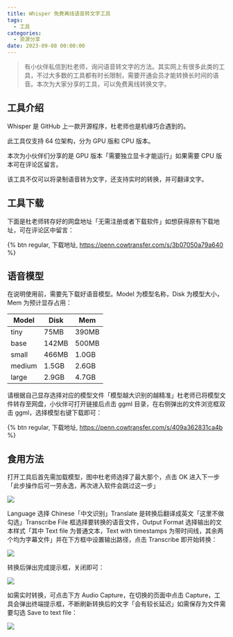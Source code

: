 ```yaml
---
title: Whisper 免费离线语音转文字工具
tags:
  - 工具
categories:
  - 资源分享
date: 2023-09-08 00:00:00
---
```


> 有小伙伴私信到杜老师，询问语音转文字的方法。其实网上有很多此类的工具，不过大多数的工具都有时长限制，需要开通会员才能转换长时间的语音。本次为大家分享的工具，可以免费离线转换文字。

<!-- more -->

## 工具介绍

Whisper 是 GitHub 上一款开源程序，杜老师也是机缘巧合遇到的。

此工具仅支持 64 位架构，分为 GPU 版和 CPU 版本。

本次为小伙伴们分享的是 GPU 版本「需要独立显卡才能运行」如果需要 CPU 版本可在评论区留言。

该工具不仅可以将录制语音转为文字，还支持实时的转换，并可翻译文字。

## 工具下载

下面是杜老师转存好的网盘地址「无需注册或者下载软件」如想获得原有下载地址，可在评论区中留言：

{% btn regular, 下载地址, https://penn.cowtransfer.com/s/3b07050a79a640 %}

## 语音模型

在说明使用前，需要先下载好语音模型。Model 为模型名称，Disk 为模型大小，Mem 为预计显存占用：

| Model | Disk | Mem |
| - | - | - |
| tiny | 75MB | 390MB |
| base | 142MB | 500MB |
| small | 466MB | 1.0GB |
| medium | 1.5GB | 2.6GB |
| large | 2.9GB | 4.7GB |

请根据自己显存选择对应的模型文件「模型越大识别的越精准」杜老师已将模型文件转存至网盘，小伙伴可打开链接后点击 ggml 目录，在右侧弹出的文件浏览框双击 ggml，选择模型右键下载即可：

{% btn regular, 下载地址, https://penn.cowtransfer.com/s/409a362831ca4b %}

## 食用方法

打开工具后首先需加载模型，图中杜老师选择了最大那个，点击 OK 进入下一步「此步操作后可一劳永逸，再次进入软件会跳过这一步」

![](https://cdn.dusays.com/2023/09/624-1.jpg)

Language 选择 Chinese「中文识别」Translate 是转换后翻译成英文「这里不做勾选」Transcribe File 框选择要转换的语音文件，Output Format 选择输出的文本样式「其中 Text file 为普通文本，Text with timestamps 为带时间线，其余两个均为字幕文件」并在下方框中设置输出路径，点击 Transcribe 即开始转换：

![](https://cdn.dusays.com/2023/09/624-2.jpg)

转换后弹出完成提示框，关闭即可：

![](https://cdn.dusays.com/2023/09/624-3.jpg)

如需实时转换，可点击下方 Audio Capture，在切换的页面中点击 Capture，工具会弹出终端提示框，不断刷新转换后的文字「会有较长延迟」如需保存为文件需要勾选 Save to text file：

![](https://cdn.dusays.com/2023/09/624-4.jpg)